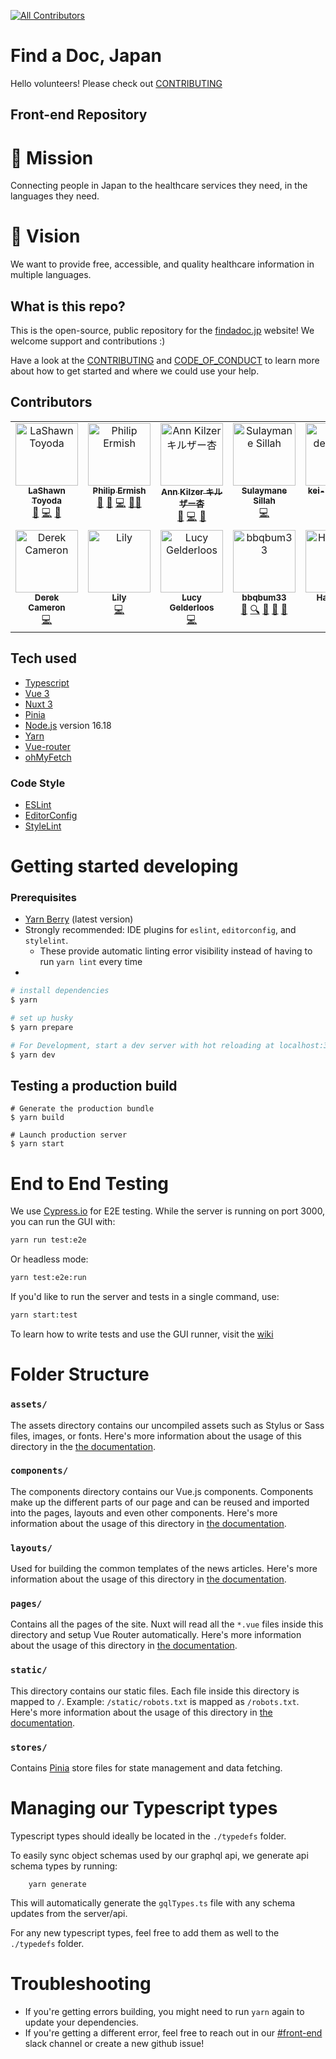 [![All Contributors](https://img.shields.io/github/all-contributors/ourjapanlife/findadoc-web?color=ee8449&style=for-the-badge)](#contributors)

# Find a Doc, Japan

Hello volunteers! Please check out [CONTRIBUTING](/CONTRIBUTING.md)

## Front-end Repository

# 🧭 Mission

Connecting people in Japan to the healthcare services they need, in the languages they need.

# 🔭 Vision

We want to provide free, accessible, and quality healthcare information in multiple languages.

## What is this repo?

This is the open-source, public repository for the [findadoc.jp](https://findadoc.jp) website! We welcome support and contributions :)

Have a look at the [CONTRIBUTING](/CONTRIBUTING.md) and [CODE_OF_CONDUCT](/CODE_OF_CONDUCT.md) to learn more about how to get started and where we could use your help.

## Contributors

<!-- ALL-CONTRIBUTORS-LIST:START - Do not remove or modify this section -->
<!-- prettier-ignore-start -->
<!-- markdownlint-disable -->
<table>
  <tbody>
    <tr>
      <td align="center" valign="top" width="14.28%"><a href="http://theyokohamalife.com"><img src="https://avatars.githubusercontent.com/u/31802656?v=4?s=100" width="100px;" alt="LaShawn Toyoda"/><br /><sub><b>LaShawn Toyoda</b></sub></a><br /><a href="#ideas-theyokohamalife" title="Ideas, Planning, & Feedback">🤔</a> <a href="https://github.com/ourjapanlife/findadoc-web/commits?author=theyokohamalife" title="Code">💻</a> <a href="#promotion-theyokohamalife" title="Promotion">📣</a></td>
      <td align="center" valign="top" width="14.28%"><a href="http://www.philipermish.com"><img src="https://avatars.githubusercontent.com/u/4411499?v=4?s=100" width="100px;" alt="Philip Ermish"/><br /><sub><b>Philip Ermish</b></sub></a><br /><a href="#ideas-ermish" title="Ideas, Planning, & Feedback">🤔</a> <a href="https://github.com/ourjapanlife/findadoc-web/pulls?q=is%3Apr+reviewed-by%3Aermish" title="Reviewed Pull Requests">👀</a> <a href="https://github.com/ourjapanlife/findadoc-web/commits?author=ermish" title="Code">💻</a> <a href="#mentoring-ermish" title="Mentoring">🧑‍🏫</a></td>
      <td align="center" valign="top" width="14.28%"><a href="http://www.annkilzer.net/"><img src="https://avatars.githubusercontent.com/u/4602369?v=4?s=100" width="100px;" alt="Ann Kilzer キルザー杏"/><br /><sub><b>Ann Kilzer キルザー杏</b></sub></a><br /><a href="https://github.com/ourjapanlife/findadoc-web/commits?author=ann-kilzer" title="Documentation">📖</a> <a href="https://github.com/ourjapanlife/findadoc-web/commits?author=ann-kilzer" title="Code">💻</a> <a href="#projectManagement-ann-kilzer" title="Project Management">📆</a></td>
      <td align="center" valign="top" width="14.28%"><a href="http://sulaymanesillah.netlify.app"><img src="https://avatars.githubusercontent.com/u/99618731?v=4?s=100" width="100px;" alt="Sulaymane Sillah"/><br /><sub><b>Sulaymane Sillah</b></sub></a><br /><a href="https://github.com/ourjapanlife/findadoc-web/commits?author=Tch4lla" title="Code">💻</a></td>
      <td align="center" valign="top" width="14.28%"><a href="https://github.com/kei-design-jp"><img src="https://avatars.githubusercontent.com/u/72494066?v=4?s=100" width="100px;" alt="kei-design-jp"/><br /><sub><b>kei-design-jp</b></sub></a><br /><a href="#design-kei-design-jp" title="Design">🎨</a></td>
      <td align="center" valign="top" width="14.28%"><a href="https://github.com/nasiranebi914"><img src="https://avatars.githubusercontent.com/u/72615859?v=4?s=100" width="100px;" alt="Nasira Nebi"/><br /><sub><b>Nasira Nebi</b></sub></a><br /><a href="https://github.com/ourjapanlife/findadoc-web/commits?author=nasiranebi914" title="Code">💻</a></td>
      <td align="center" valign="top" width="14.28%"><a href="https://github.com/RageZBla"><img src="https://avatars.githubusercontent.com/u/1196871?v=4?s=100" width="100px;" alt="Olivier Lechevalier"/><br /><sub><b>Olivier Lechevalier</b></sub></a><br /><a href="https://github.com/ourjapanlife/findadoc-web/commits?author=RageZBla" title="Code">💻</a></td>
    </tr>
    <tr>
      <td align="center" valign="top" width="14.28%"><a href="https://github.com/deek87"><img src="https://avatars.githubusercontent.com/u/23059797?v=4?s=100" width="100px;" alt="Derek Cameron"/><br /><sub><b>Derek Cameron</b></sub></a><br /><a href="https://github.com/ourjapanlife/findadoc-web/commits?author=deek87" title="Code">💻</a></td>
      <td align="center" valign="top" width="14.28%"><a href="https://github.com/Kumaguro3"><img src="https://avatars.githubusercontent.com/u/82785482?v=4?s=100" width="100px;" alt="Lily"/><br /><sub><b>Lily</b></sub></a><br /><a href="https://github.com/ourjapanlife/findadoc-web/commits?author=Kumaguro3" title="Code">💻</a></td>
      <td align="center" valign="top" width="14.28%"><a href="https://github.com/lucy-gelderloos"><img src="https://avatars.githubusercontent.com/u/68394281?v=4?s=100" width="100px;" alt="Lucy Gelderloos"/><br /><sub><b>Lucy Gelderloos</b></sub></a><br /><a href="https://github.com/ourjapanlife/findadoc-web/commits?author=lucy-gelderloos" title="Code">💻</a></td>
      <td align="center" valign="top" width="14.28%"><a href="https://github.com/bbqbum33"><img src="https://avatars.githubusercontent.com/u/87373820?v=4?s=100" width="100px;" alt="bbqbum33"/><br /><sub><b>bbqbum33</b></sub></a><br /><a href="#business-bbqbum33" title="Business development">💼</a> <a href="#fundingFinding-bbqbum33" title="Funding Finding">🔍</a> <a href="#ideas-bbqbum33" title="Ideas, Planning, & Feedback">🤔</a> <a href="#research-bbqbum33" title="Research">🔬</a> <a href="#talk-bbqbum33" title="Talks">📢</a></td>
      <td align="center" valign="top" width="14.28%"><a href="https://github.com/Haruno10"><img src="https://avatars.githubusercontent.com/u/125802494?v=4?s=100" width="100px;" alt="Haruno10"/><br /><sub><b>Haruno10</b></sub></a><br /><a href="#ideas-Haruno10" title="Ideas, Planning, & Feedback">🤔</a></td>
      <td align="center" valign="top" width="14.28%"><a href="https://github.com/Aya-Yumino"><img src="https://avatars.githubusercontent.com/u/126957811?v=4?s=100" width="100px;" alt="Aya-Yumino"/><br /><sub><b>Aya-Yumino</b></sub></a><br /><a href="#research-Aya-Yumino" title="Research">🔬</a> <a href="#ideas-Aya-Yumino" title="Ideas, Planning, & Feedback">🤔</a></td>
    </tr>
  </tbody>
</table>

<!-- markdownlint-restore -->
<!-- prettier-ignore-end -->

<!-- ALL-CONTRIBUTORS-LIST:END -->

## Tech used

- [Typescript](https://www.typescriptlang.org/)
- [Vue 3](https://vuejs.org/)
- [Nuxt 3](https://nuxtjs.org/)
- [Pinia](https://pinia.vuejs.org/introduction.html)
- [Node.js](https://nodejs.org/en/) version 16.18
- [Yarn](https://yarnpkg.com/)
- [Vue-router](https://router.vuejs.org/)
- [ohMyFetch](https://github.com/unjs/ohmyfetch)

### Code Style

- [ESLint](https://eslint.org/)
- [EditorConfig](https://editorconfig.org)
- [StyleLint](https://stylelint.io)

# Getting started developing

### Prerequisites

- [Yarn Berry](https://yarnpkg.com/getting-started/install) (latest version)
- Strongly recommended: IDE plugins for `eslint`, `editorconfig`, and `stylelint`.
    - These provide automatic linting error visibility instead of having to run `yarn lint` every time
-

```bash
# install dependencies
$ yarn

# set up husky
$ yarn prepare

# For Development, start a dev server with hot reloading at localhost:3000
$ yarn dev
```

## Testing a production build

```
# Generate the production bundle
$ yarn build

# Launch production server
$ yarn start
```

# End to End Testing

We use [Cypress.io](https://www.cypress.io/) for E2E testing. While the server is running on port 3000, you can run the GUI with:

```sh
yarn run test:e2e
```

Or headless mode:

```sh
yarn test:e2e:run
```

If you'd like to run the server and tests in a single command, use:

```sh
yarn start:test
```

To learn how to write tests and use the GUI runner, visit the [wiki](https://github.com/ourjapanlife/findadoc-web/wiki/Writing-Tests)

# Folder Structure

### `assets/`

The assets directory contains our uncompiled assets such as Stylus or Sass files, images, or fonts.
Here's more information about the usage of this directory in the [the documentation](https://nuxtjs.org/docs/2.x/directory-structure/assets).

### `components/`

The components directory contains our Vue.js components. Components make up the different parts of our page and can be reused and imported into the pages, layouts and even other components.
Here's more information about the usage of this directory in [the documentation](https://nuxtjs.org/docs/2.x/directory-structure/components).

### `layouts/`

Used for building the common templates of the news articles.
Here's more information about the usage of this directory in [the documentation](https://nuxtjs.org/docs/2.x/directory-structure/layouts).

### `pages/`

Contains all the pages of the site. Nuxt will read all the `*.vue` files inside this directory and setup Vue Router automatically.
Here's more information about the usage of this directory in [the documentation](https://nuxtjs.org/docs/2.x/get-started/routing).

### `static/`

This directory contains our static files. Each file inside this directory is mapped to `/`.
Example: `/static/robots.txt` is mapped as `/robots.txt`. Here's more information about the usage of this directory in [the documentation](https://nuxtjs.org/docs/2.x/directory-structure/static).

### `stores/`

Contains [Pinia](https://pinia.vuejs.org/introduction.html) store files for state management and data fetching.

# Managing our Typescript types

Typescript types should ideally be located in the `./typedefs` folder.

To easily sync object schemas used by our graphql api, we generate api schema types by running:

```bashrc
    yarn generate
```

This will automatically generate the `gqlTypes.ts` file with any schema updates from the server/api.

For any new typescript types, feel free to add them as well to the `./typedefs` folder.

# Troubleshooting

- If you're getting errors building, you might need to run `yarn` again to update your dependencies.
- If you're getting a different error, feel free to reach out in our [#front-end](https://join.slack.com/t/find-a-doc/shared_invite/zt-s4744a6o-MGaGHzLN5wB9aXeha3vdsQ) slack channel or create a new github issue!
